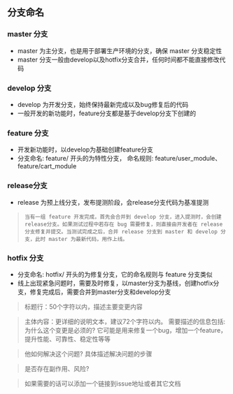 ## 分支命名
### master 分支
+ 	master 为主分支，也是用于部署生产环境的分支，确保 master 分支稳定性
+ 	master 分支一般由develop以及hotfix分支合并，任何时间都不能直接修改代码

### develop 分支
+	develop 为开发分支，始终保持最新完成以及bug修复后的代码
+	一般开发的新功能时，feature分支都是基于develop分支下创建的

### feature 分支
+ 	开发新功能时，以develop为基础创建feature分支
+ 	分支命名: feature/ 开头的为特性分支， 命名规则: feature/user_module、 feature/cart_module

### release分支
+ 	release 为预上线分支，发布提测阶段，会release分支代码为基准提测

> ```当有一组 feature 开发完成，首先会合并到 develop 分支，进入提测时，会创建 release分支。如果测试过程中若存在 bug 需要修复，则直接由开发者在 release 分支修复并提交。当测试完成之后，合并 release 分支到 master 和 develop 分支，此时 master 为最新代码，用作上线。```

### hotfix 分支
+ 	分支命名: hotfix/ 开头的为修复分支，它的命名规则与 feature 分支类似
+ 	线上出现紧急问题时，需要及时修复，以master分支为基线，创建hotfix分支，修复完成后，需要合并到master分支和develop分支

> 标题行：50个字符以内，描述主要变更内容

> 主体内容：更详细的说明文本，建议72个字符以内。 需要描述的信息包括:
> 为什么这个变更是必须的? 它可能是用来修复一个bug，增加一个feature，提升性能、可靠性、稳定性等等

> 他如何解决这个问题? 具体描述解决问题的步骤

> 是否存在副作用、风险?

> 如果需要的话可以添加一个链接到issue地址或者其它文档 